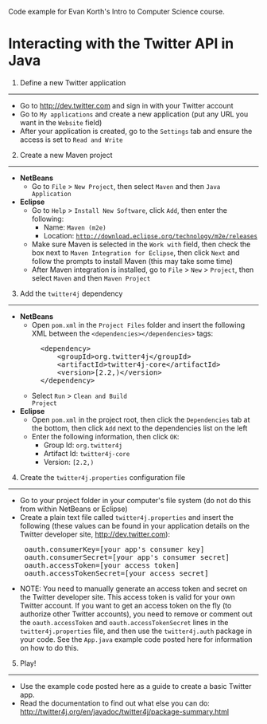 Code example for Evan Korth's Intro to Computer Science course.

Interacting with the Twitter API in Java
=================================================

1. Define a new Twitter application
-----------------------------------
   * Go to http://dev.twitter.com and sign in with your Twitter account
   * Go to <code>My applications</code> and create a new application (put any URL you want in the <code>Website</code> field)
   * After your application is created, go to the <code>Settings</code> tab and ensure the access is set to <code>Read and Write</code>

2. Create a new Maven project
-----------------------------
   * <b>NetBeans</b>
      * Go to <code>File</code> &gt; <code>New Project</code>, then select <code>Maven</code> and then <code>Java Application</code>
   * <b>Eclipse</b>
      * Go to <code>Help</code> &gt; <code>Install New Software</code>, click <code>Add</code>, then enter the following:
          * Name: <code>Maven (m2e)</code>
          * Location: <code>http://download.eclipse.org/technology/m2e/releases</code>
      * Make sure Maven is selected in the <code>Work with</code> field, then check the box next to <code>Maven Integration for Eclipse</code>, then click <code>Next</code> and follow the prompts to install Maven (this may take some time)
      * After Maven integration is installed, go to <code>File</code> &gt; <code>New</code> &gt; <code>Project</code>, then select <code>Maven</code> and then <code>Maven Project</code>

3. Add the <code>twitter4j</code> dependency
--------------------------------------------
   * <b>NetBeans</b>
      * Open <code>pom.xml</code> in the <code>Project Files</code> folder and insert the following XML between the <code>&lt;dependencies&gt;&lt;/dependencies&gt;</code> tags:
        <pre>
          &lt;dependency&gt;
              &lt;groupId&gt;org.twitter4j&lt;/groupId&gt;
              &lt;artifactId&gt;twitter4j-core&lt;/artifactId&gt;
              &lt;version&gt;[2.2,)&lt;/version&gt;
          &lt;/dependency&gt;
        </pre>
      * Select <code>Run</code> &gt; <code>Clean and Build Project</code>
   * <b>Eclipse</b>
      * Open <code>pom.xml</code> in the project root, then click the <code>Dependencies</code> tab at the bottom, then click <code>Add</code> next to the dependencies list on the left
      * Enter the following information, then click <code>OK</code>:
         * Group Id: <code>org.twitter4j</code>
         * Artifact Id: <code>twitter4j-core</code>
         * Version: <code>[2.2,)</code>

4. Create the <code>twitter4j.properties</code> configuration file
------------------------------------------------------------------
   * Go to your project folder in your computer's file system (do not do this from within NetBeans or Eclipse)
   * Create a plain text file called <code>twitter4j.properties</code> and insert the following (these values can be found in your application details on the Twitter developer site, http://dev.twitter.com):
     <pre>
      oauth.consumerKey=[your app's consumer key]
      oauth.consumerSecret=[your app's consumer secret]
      oauth.accessToken=[your access token]
      oauth.accessTokenSecret=[your access secret]
     </pre>
   * NOTE: You need to manually generate an access token and secret on the Twitter developer site. This access token is valid for your own Twitter account. If you want to get an access token on the fly (to authorize other Twitter accounts), you need to remove or comment out the <code>oauth.accessToken</code> and <code>oauth.accessTokenSecret</code> lines in the <code>twitter4j.properties</code> file, and then use the <code>twitter4j.auth</code> package in your code. See the <code>App.java</code> example code posted here for information on how to do this.

5. Play!
--------
   * Use the example code posted here as a guide to create a basic Twitter app.
   * Read the documentation to find out what else you can do: http://twitter4j.org/en/javadoc/twitter4j/package-summary.html
